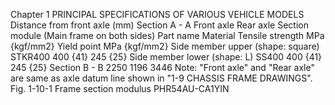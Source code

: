 Chapter 1
PRINCIPAL SPECIFICATIONS OF VARIOUS VEHICLE MODELS 
Distance from front axle (mm)
Section  A - A
Front  axle
Rear  axle
Section module (Main frame on both sides)
Part name Material Tensile strength
MPa {kgf/mm2}
Yield point
MPa {kgf/mm2}
Side member upper
(shape: square) STKR400 400 {41} 245 {25}
Side member lower
(shape: L) SS400 400 {41} 245 {25}
Section  B - B
2250 1196
3446
Note: "Front axle" and "Rear axle" are same as axle datum line shown in "1-9 CHASSIS FRAME DRAWINGS".
Fig. 1-10-1  Frame section modulus  PHR54AU-CA1YIN